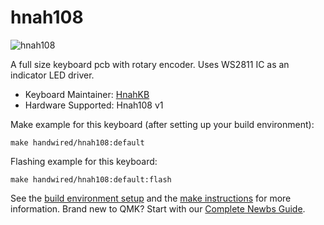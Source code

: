 # hnah108

![hnah108](https://i.imgur.com/rV0lM8Ml.jpg)

A full size keyboard pcb with rotary encoder. Uses WS2811 IC as an indicator LED driver.

* Keyboard Maintainer: [HnahKB](https://github.com/vuhopkep)
* Hardware Supported: Hnah108 v1

Make example for this keyboard (after setting up your build environment):

    make handwired/hnah108:default

Flashing example for this keyboard:

    make handwired/hnah108:default:flash

See the [build environment setup](https://docs.qmk.fm/#/getting_started_build_tools) and the [make instructions](https://docs.qmk.fm/#/getting_started_make_guide) for more information. Brand new to QMK? Start with our [Complete Newbs Guide](https://docs.qmk.fm/#/newbs).
